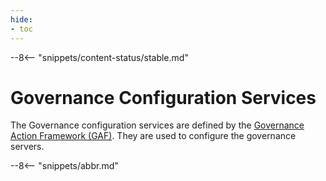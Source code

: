 ```yaml
---
hide:
- toc
---
```


<!-- SPDX-License-Identifier: CC-BY-4.0 -->
<!-- Copyright Contributors to the ODPi Egeria project 2020. -->

--8<-- "snippets/content-status/stable.md"

# Governance Configuration Services

The Governance configuration services are defined by the [Governance Action Framework (GAF)](/frameworks/gaf/overview). They are used to configure the governance servers.

--8<-- "snippets/abbr.md"
